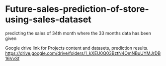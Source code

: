 # Future-sales-prediction-of-store-using-sales-dataset
predicting the sales of 34th month where the 33 months data has been given 

Google drive link for Projects content and datasets, prediction results.
https://drive.google.com/drive/folders/1_kXEU0Q03BztN4OmNBuUYMJrDB16VvSf
